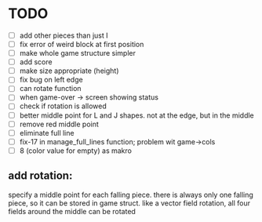 # TODO

- [ ] add other pieces than just I
- [ ] fix error of weird block at first position
- [ ] make whole game structure simpler
- [ ] add score
- [ ] make size appropriate (height)
- [ ] fix bug on left edge
- [ ] can rotate function
- [ ] when game-over -> screen showing  status 
- [ ] check if rotation is allowed
- [ ] better middle point for L and J shapes. not at the edge, 
but in the middle
- [ ] remove red middle point
- [ ] eliminate full line
- [ ] fix-17 in manage_full_lines function; problem wit game->cols
- [ ] 8 (color value for empty) as makro
## add rotation:
specify a middle point for each falling piece. 
there is always only one falling piece, so it can 
be stored in game struct. like a vector field rotation, 
all four fields around the middle can be rotated